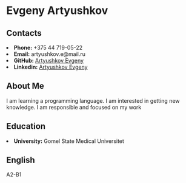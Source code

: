 <h1 id="artyushkov"><strong>Evgeny Artyushkov</strong></h1>
<h2 id="contacts"><strong>Contacts</strong><a class="anchorjs-link " href="#contacts" aria-label="Anchor" data-anchorjs-icon="" style="font: 1em / 1 anchorjs-icons; padding-left: 0.375em;"></a></h2>
<li><strong>Phone:</strong> +375 44 719-05-22</li>
<li><strong>Email:</strong> artyushkov.e@mail.ru</li>
<li><strong>GitHub:</strong> <a href="https://github.com/artyushkov">Artyushkov Evgeny</a></li>
<li><strong>Linkedin:</strong> <a href="https://www.linkedin.com/in/evgeny-artyushkov-63b195214/">Artyushkov Evgeny</a></li>
<h2 id="about-me"><strong>About Me</strong><a class="anchorjs-link " href="#about-me" aria-label="Anchor" data-anchorjs-icon="" style="font: 1em / 1 anchorjs-icons; padding-left: 0.375em;"></a></h2>
I am learning a programming language. I am interested in getting new knowledge.
I am responsible and focused on my work
<h2 id="education"><strong>Education</strong><a class="anchorjs-link " href="#education" aria-label="Anchor" data-anchorjs-icon="" style="font: 1em / 1 anchorjs-icons; padding-left: 0.375em;"></a></h2>
<li><strong>University:</strong> Gomel State Medical Universitet </li>
<h2 id="english"><strong>English</strong><a class="anchorjs-link " href="#english" aria-label="Anchor" data-anchorjs-icon="" style="font: 1em / 1 anchorjs-icons; padding-left: 0.375em;"></a></h2>
А2-B1
